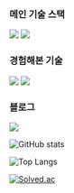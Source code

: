 

### 메인 기술 스택
<img src="https://img.shields.io/badge/Csharp-239120?style=flat&logo=csharp&logoColor=white"/> <img src="https://img.shields.io/badge/Unity-FFFFFF?style=flat&logo=unity&logoColor=black"/>

### 경험해본 기술
<img src="https://img.shields.io/badge/Cpp-00599C?style=flat&logo=cplusplus&logoColor=white"/> <img src="https://img.shields.io/badge/Python-3776AB?style=flat&logo=python&logoColor=white"/>

### 블로그
<a href="https://kksoo0131.github.io/" target="_blank"><img src="https://img.shields.io/badge/Blog-CC0000?style=flat&logo=jekyll&logoColor=white"/></a>

![GitHub stats](https://github-readme-stats.vercel.app/api?username=kksoo0131&show_icons=true&theme=cobalt)

![Top Langs](https://github-readme-stats.vercel.app/api/top-langs/?username=kksoo0131)

[![Solved.ac](http://mazassumnida.wtf/api/v2/generate_badge?boj=jmili0820)](https://solved.ac/profile/jmili0820)

